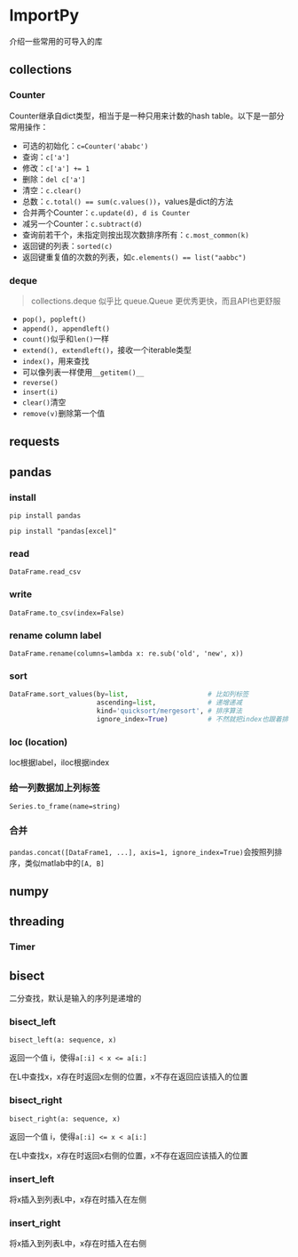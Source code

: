 # ImportPy

介绍一些常用的可导入的库



## collections

### Counter

Counter继承自dict类型，相当于是一种只用来计数的hash table。以下是一部分常用操作：

- 可选的初始化：`c=Counter('ababc')`
- 查询：`c['a']`
- 修改：`c['a'] += 1`
- 删除：`del c['a']`
- 清空：`c.clear()`
- 总数：`c.total() == sum(c.values())`，values是dict的方法
- 合并两个Counter：`c.update(d), d is Counter`
- 减另一个Counter：`c.subtract(d)`
- 查询前若干个，未指定则按出现次数排序所有：`c.most_common(k)`
- 返回键的列表：`sorted(c)`
- 返回键重复值的次数的列表，如`c.elements() == list("aabbc")`

### deque

> collections.deque 似乎比 queue.Queue 更优秀更快，而且API也更舒服

- `pop(), popleft()`
- `append(), appendleft()`
- `count()`似乎和`len()`一样
- `extend(), extendleft()`，接收一个iterable类型
- `index()`，用来查找
- 可以像列表一样使用`__getitem()__`
- `reverse()`
- `insert(i)`
- `clear()`清空
- `remove(v)`删除第一个值





## requests



## pandas

### install

`pip install pandas`

`pip install "pandas[excel]"`

### read

`DataFrame.read_csv`

### write

`DataFrame.to_csv(index=False)`

### rename column label

`DataFrame.rename(columns=lambda x: re.sub('old', 'new', x))`

### sort

``` python
DataFrame.sort_values(by=list,                    # 比如列标签
                      ascending=list,             # 递增递减
                      kind='quicksort/mergesort', # 排序算法
                      ignore_index=True)          # 不然就把index也跟着排列
```

### loc (location)

loc根据label，iloc根据index

### 给一列数据加上列标签

`Series.to_frame(name=string)`

### 合并

`pandas.concat([DataFrame1, ...], axis=1, ignore_index=True)`会按照列排序，类似matlab中的`[A, B]`



## numpy



## threading

### Timer





## bisect

二分查找，默认是输入的序列是递增的

### bisect_left

`bisect_left(a: sequence, x)`

返回一个值 i，使得`a[:i] < x <= a[i:]`

在L中查找x，x存在时返回x左侧的位置，x不存在返回应该插入的位置

### bisect_right

`bisect_right(a: sequence, x)`

返回一个值 i，使得`a[:i] <= x < a[i:]`

在L中查找x，x存在时返回x右侧的位置，x不存在返回应该插入的位置

### insert_left

将x插入到列表L中，x存在时插入在左侧



### insert_right

将x插入到列表L中，x存在时插入在右侧
